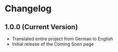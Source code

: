 # Changelog

## 1.0.0 (Current Version)

- Translated entire project from German to English
- Initial release of the Coming Soon page 